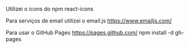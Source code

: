 Utilizei o icons do npm react-icons

Para serviços de email utilizei o email.js https://www.emailjs.com/

Para usar o GitHub Pages https://pages.github.com/
npm install -d gh-pages

